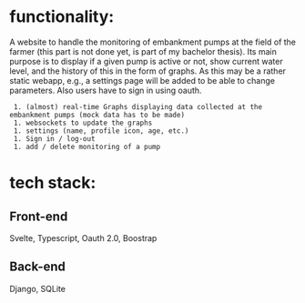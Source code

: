 # functionality:
A website to handle the monitoring of embankment pumps at the field of the farmer 
(this part is not done yet, is part of my bachelor thesis). Its main purpose is to display
if a given pump is active or not, show current water level, and the history of this in the form
of graphs. As this may be a rather static webapp, e.g., a settings page will be added to be able to change parameters. Also
users have to sign in using oauth. 

     1. (almost) real-time Graphs displaying data collected at the embankment pumps (mock data has to be made)
     1. websockets to update the graphs 
     1. settings (name, profile icon, age, etc.)
     1. Sign in / log-out
     1. add / delete monitoring of a pump

# tech stack:

## Front-end 
Svelte, Typescript, Oauth 2.0, Boostrap

## Back-end 
Django, SQLite
